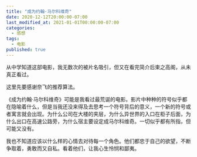 ```yaml
---
title: "成为约翰·马尔科维奇"
date: 2020-12-12T20:00:00-07:00
last_modified_at: 2021-01-01T00:00:00-07:00
categories:
  - 感想
tags:
  - 电影
published: true
---
```

从中学知道这部电影，我无数次的被片名吸引，但又在看完简介后束之高阁，从未真正看过。

这里先要感谢奈飞的推荐算法。

《成为约翰·马尔科维奇》可能是我看过最荒诞的电影。影片中种种的符号似乎都在隐喻着什么，但是当我还没来得及去思考一个符号背后的意义，一个新的符号或者寓言就会出现。为什么公司在大楼的夹层，为什么异世界的入口在柜子后面，为什么出口在高速公路旁，为什么宿主要设定成马尔科维奇。一切似乎都有所指，但可能又没有。

我也不知道应该以什么样的心情去对待每一个角色。他们都忠于自己的欲望，不断争取着，勇敢而又自私。看着他们，让我心生怜悯和鄙夷。
